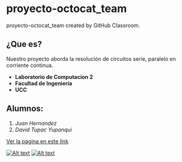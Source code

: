 # proyecto-octocat_team
proyecto-octocat_team created by GitHub Classroom.

¿Que es?
--------
Nuestro proyecto aborda la resolución de circuitos serie, paralelo en corriente continua.

* **Laboratorio de Computacion 2**
* **Facultad de Ingeniería**
* **UCC**
## Alumnos:
1. *Juan Hernandez*
2. *David Tupac Yupanqui*


[Ver la pagina en este link](https://ucc-labcompu2.github.io/new_proyecto-octocat_team/index.html)

[![Alt text](https://ucc-labcompu2.github.io/new_proyecto-octocat_team/Imagenes/Paralelo01.png)](https://ucc-labcompu2.github.io/new_proyecto-octocat_team/index.html)
[![Alt text](https://ucc-labcompu2.github.io/new_proyecto-octocat_team/Imagenes/Seri01.png)](https://ucc-labcompu2.github.io/new_proyecto-octocat_team/index.html)
